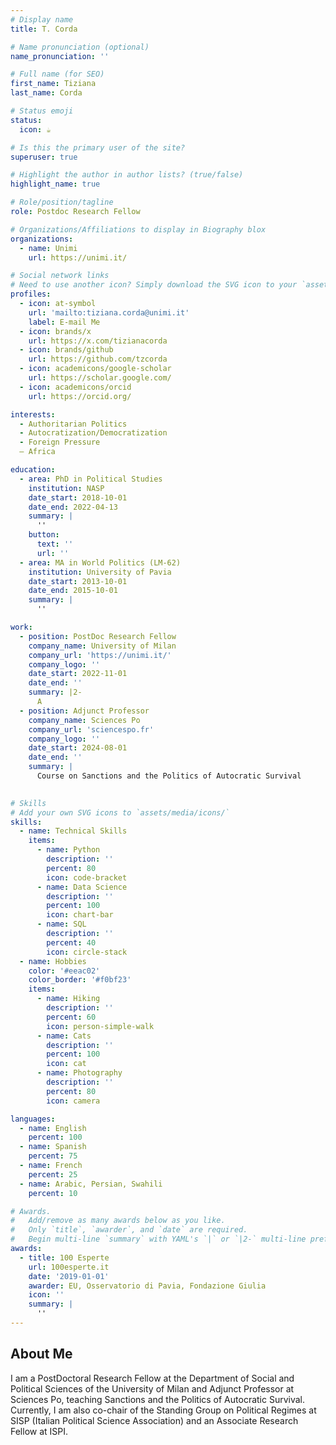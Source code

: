 ```yaml
---
# Display name
title: T. Corda

# Name pronunciation (optional)
name_pronunciation: ''

# Full name (for SEO)
first_name: Tiziana
last_name: Corda

# Status emoji
status:
  icon: ☕️

# Is this the primary user of the site?
superuser: true

# Highlight the author in author lists? (true/false)
highlight_name: true

# Role/position/tagline
role: Postdoc Research Fellow

# Organizations/Affiliations to display in Biography blox
organizations:
  - name: Unimi
    url: https://unimi.it/

# Social network links
# Need to use another icon? Simply download the SVG icon to your `assets/media/icons/` folder.
profiles:
  - icon: at-symbol
    url: 'mailto:tiziana.corda@unimi.it'
    label: E-mail Me
  - icon: brands/x
    url: https://x.com/tizianacorda
  - icon: brands/github
    url: https://github.com/tzcorda
  - icon: academicons/google-scholar
    url: https://scholar.google.com/
  - icon: academicons/orcid
    url: https://orcid.org/

interests:
  - Authoritarian Politics
  - Autocratization/Democratization
  - Foreign Pressure
  – Africa

education:
  - area: PhD in Political Studies
    institution: NASP
    date_start: 2018-10-01
    date_end: 2022-04-13
    summary: |
      ''
    button:
      text: ''
      url: ''
  - area: MA in World Politics (LM-62)
    institution: University of Pavia
    date_start: 2013-10-01
    date_end: 2015-10-01
    summary: |
      ''

work:
  - position: PostDoc Research Fellow
    company_name: University of Milan
    company_url: 'https://unimi.it/'
    company_logo: ''
    date_start: 2022-11-01
    date_end: ''
    summary: |2-
      A
  - position: Adjunct Professor
    company_name: Sciences Po
    company_url: 'sciencespo.fr'
    company_logo: ''
    date_start: 2024-08-01
    date_end: ''
    summary: |
      Course on Sanctions and the Politics of Autocratic Survival
     

# Skills
# Add your own SVG icons to `assets/media/icons/`
skills:
  - name: Technical Skills
    items:
      - name: Python
        description: ''
        percent: 80
        icon: code-bracket
      - name: Data Science
        description: ''
        percent: 100
        icon: chart-bar
      - name: SQL
        description: ''
        percent: 40
        icon: circle-stack
  - name: Hobbies
    color: '#eeac02'
    color_border: '#f0bf23'
    items:
      - name: Hiking
        description: ''
        percent: 60
        icon: person-simple-walk
      - name: Cats
        description: ''
        percent: 100
        icon: cat
      - name: Photography
        description: ''
        percent: 80
        icon: camera

languages:
  - name: English
    percent: 100
  - name: Spanish
    percent: 75
  - name: French
    percent: 25
  - name: Arabic, Persian, Swahili
    percent: 10

# Awards.
#   Add/remove as many awards below as you like.
#   Only `title`, `awarder`, and `date` are required.
#   Begin multi-line `summary` with YAML's `|` or `|2-` multi-line prefix and indent 2 spaces below.
awards:
  - title: 100 Esperte
    url: 100esperte.it
    date: '2019-01-01'
    awarder: EU, Osservatorio di Pavia, Fondazione Giulia
    icon: ''
    summary: |
      ''
---
```


## About Me

I am a PostDoctoral Research Fellow at the Department of Social and Political Sciences of the University of Milan and Adjunct Professor at Sciences Po, teaching Sanctions and the Politics of Autocratic Survival. Currently, I am also co-chair of the Standing Group on Political Regimes at SISP (Italian Political Science Association) and an Associate Research Fellow at ISPI.   
